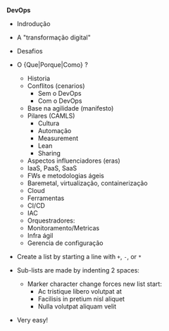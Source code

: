 __DevOps__

+ Indrodução
+ A "transformação digital"
+ Desafios
+ O {Que|Porque|Como} ?
  - Historia
  - Conflitos (cenarios)
    *  Sem o DevOps
    *  Com o DevOps
  - Base na agilidade (manifesto)
  - Pilares (CAMLS)
    *  Cultura
    *  Automação
    *  Measurement
    *  Lean
    *  Sharing
   - Aspectos influenciadores (eras)
    * IaaS, PaaS, SaaS
    * FWs e metodologias ágeis
    * Baremetal, virtualização, containerização
    * Cloud
   - Ferramentas
    * CI/CD
    * IAC
    * Orquestradores:
    * Monitoramento/Metricas
    * Infra ágil
    * Gerencia de configuração


+ Create a list by starting a line with `+`, `-`, or `*`
+ Sub-lists are made by indenting 2 spaces:
  - Marker character change forces new list start:
    * Ac tristique libero volutpat at
    + Facilisis in pretium nisl aliquet
    - Nulla volutpat aliquam velit
+ Very easy!
